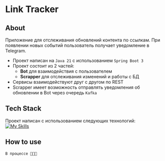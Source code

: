 # Link Tracker

## About
Приложение для отслеживания обновлений контента по ссылкам.
При появлении новых событий пользователь получает уведомление в Telegram.

- Проект написан на `Java 21` с использованием `Spring Boot 3`
- Проект состоит из 2 частей:
  - **Bot** для взаимодействия с пользователем
  - **Scrapper** для отслеживания изменений и работы с БД
- Сервисы взаимодействуют друг с другом по REST
- Scrapper имеет возможность отправлять уведомления об обновлении в Bot через очередь `Kafka`
## Tech Stack
Проект написан с использованием следующих технологий:\
[![My Skills](https://skillicons.dev/icons?i=spring,maven,postgres,kafka,docker&theme=light)](https://skillicons.dev)
## How to use
```В процессе 🔨🔨🔨```
